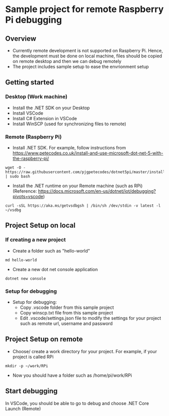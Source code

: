 # Sample project for remote Raspberry Pi debugging

## Overview

* Currently remote development is not supported on Raspberry Pi. Hence, the development must be done on local machine, files should be copied on remote desktop and then we can debug remotely
* The project includes sample setup to ease the envrionment setup

## Getting started

### Desktop (Work machine)

* Install the .NET SDK on your Desktop
* Install VSCode
* Install C# Extension in VSCode
* Install WinSCP (used for synchronizing files to remote)

### Remote (Raspberry Pi)

* Install .NET SDK. For example, follow instructions from https://www.petecodes.co.uk/install-and-use-microsoft-dot-net-5-with-the-raspberry-pi/
```
wget -O - https://raw.githubusercontent.com/pjgpetecodes/dotnet5pi/master/install.sh | sudo bash
```
* Install the .NET runtime on your Remote machine (such as RPi) (Reference: https://docs.microsoft.com/en-us/dotnet/iot/debugging?pivots=vscode)
```
curl -sSL https://aka.ms/getvsdbgsh | /bin/sh /dev/stdin -v latest -l ~/vsdbg
```

## Project Setup on local

### If creating a new project

* Create a folder such as "hello-world"

```
md hello-world
```
* Create a new dot net console application

```
dotnet new console
```

### Setup for debugging

* Setup for debugging:
    * Copy .vscode folder from this sample project
    * Copy winscp.txt file from this sample project
    * Edit .vscode/settings.json file to modify the settings for your project such as remote url, username and password

## Project Setup on remote

* Choose/ create a work directory for your project. For example, if your project is called RPi

```
mkdir -p ~/work/RPi
```

* Now you should have a folder such as /home/pi/work/RPi

## Start debugging

In VSCode, you should be able to go to debug and choose .NET Core Launch (Remote)

